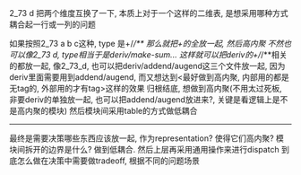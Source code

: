 2_73 d 
把两个维度互换了一下, 本质上对于一个这样的二维表, 
是想采用哪种方式耦合起一行或一列的问题

如果按照2_73 a b c这种, type 是+/*/**
那么就把+的全放一起, 然后高内聚
不然也可以像2_73 d, type相当于是deriv/make-sum...
这样就可以把deriv的+/*/**相关的都放一起, 像2_73_d, 也可以把deriv/addend/augend这三个文件放一起, 
因为deriv里面需要用到addend/augend, 
而又想达到<最好做到高内聚, 内部用的都是无tag的, 外部用的才有tag>这样的效果
归根结底, 想做到高内聚(不用太过死板, 非要deriv的单独放一起, 也可以把addend/augend放进来?, 关键是看逻辑上是不是高内聚的模块)
然后模块间采用table的方式做低耦合

---
最终是需要决策哪些东西应该放一起, 作为representation? 使得它们高内聚?
模块间拆开的边界是什么? 做到低耦合. 然后上层再采用通用操作来进行dispatch
到底怎么做在决策中需要做tradeoff, 根据不同的问题场景